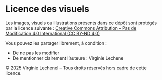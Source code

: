 # Licence des visuels

Les images, visuels ou illustrations présents dans ce dépôt sont protégés par la licence suivante :
[Creative Commons Attribution – Pas de Modification 4.0 International (CC BY-ND 4.0)](https://creativecommons.org/licenses/by-nd/4.0/)

Vous pouvez les partager librement, à condition :
- De ne pas les modifier
- De mentionner clairement l’auteure : Virginie Lechene

© 2025 Virginie Lechenel – Tous droits réservés hors cadre de cette licence.
